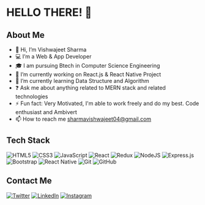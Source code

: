 # HELLO THERE! 👋

## About Me
- 👋 Hi, I’m  Vishwajeet Sharma
- 💻 I’m a Web & App Developer 
- 🎓 I am pursuing Btech in Computer Science Engineering
- 🔭 I’m currently working on React.js & React Native Project   
- 🌱 I’m currently learning Data Structure and Algorithm 
- ❓ Ask me about anything related to MERN stack and related technologies  
- ⚡ Fun fact: Very Motivated, I'm able to work freely and do my best. Code enthusiast and Ambivert 
- 📫 How to reach me sharmavishwajeet04@gmail.com

## Tech Stack 
![HTML5](https://img.shields.io/badge/html5-%23E34F26.svg?style=for-the-badge&logo=html5&logoColor=white) 	![CSS3](https://img.shields.io/badge/css3-%231572B6.svg?style=for-the-badge&logo=css3&logoColor=white)  ![JavaScript](https://img.shields.io/badge/javascript-%23323330.svg?style=for-the-badge&logo=javascript&logoColor=%23F7DF1E)  ![React](https://img.shields.io/badge/react-%2320232a.svg?style=for-the-badge&logo=react&logoColor=%2361DAFB) ![Redux](https://img.shields.io/badge/redux-%23593d88.svg?style=for-the-badge&logo=redux&logoColor=white) ![NodeJS](https://img.shields.io/badge/node.js-6DA55F?style=for-the-badge&logo=node.js&logoColor=white) ![Express.js](https://img.shields.io/badge/express.js-%23404d59.svg?style=for-the-badge&logo=express&logoColor=%2361DAFB) ![Bootstrap](https://img.shields.io/badge/bootstrap-%23563D7C.svg?style=for-the-badge&logo=bootstrap&logoColor=white) ![React Native](https://img.shields.io/badge/reactnative-35BDB2?style=for-the-badge&logo=reactnative&logoColor=white) ![Git](https://img.shields.io/badge/git-%23F05033.svg?style=for-the-badge&logo=git&logoColor=white) ![GitHub](https://img.shields.io/badge/github-%23121011.svg?style=for-the-badge&logo=github&logoColor=white) 

## Contact Me
[![Twitter](https://img.shields.io/badge/Twitter-%231DA1F2.svg?style=for-the-badge&logo=Twitter&logoColor=white)]( https://twitter.com/vishush62450403) 	[![LinkedIn](https://img.shields.io/badge/linkedin-%230077B5.svg?style=for-the-badge&logo=linkedin&logoColor=white)]( https://www.linkedin.com/in/vishwajeet-sharma-649a21205/)
[![Instagram](https://img.shields.io/badge/instagram-2E3340.svg?style=for-the-badge&logo=instagram&logoColor=white)](https://instagram.com/vishu.livincool)
